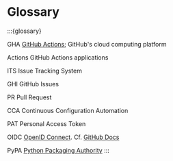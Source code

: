 # Glossary

:::{glossary}

GHA
  [GitHub Actions](https://github.com/features/actions);
  GitHub's cloud computing platform

Actions
  GitHub Actions applications

ITS
  Issue Tracking System

GHI
  GitHub Issues

PR
  Pull Request

CCA
  Continuous Configuration Automation

PAT
  Personal Access Token

OIDC
  [OpenID Connect](https://openid.net/connect/). Cf. [GitHub Docs](https://docs.github.com/en/actions/security-for-github-actions/security-hardening-your-deployments/about-security-hardening-with-openid-connect)

PyPA
  [Python Packaging Authority](https://www.pypa.io/)
:::
